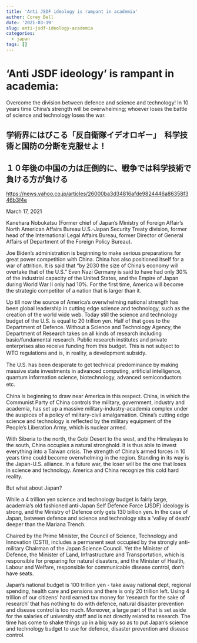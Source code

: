 ```yaml
---
title: 'Anti JSDF ideology is rampant in academia'
author: Corey Bell
date: '2021-03-19'
slug: anti-jsdf-ideology-academia
categories:
  - japan
tags: []
---
```

# ‘Anti JSDF ideology’ is rampant in academia: 
Overcome the division between defence and science and technology! 
In 10 years time China’s strength will be overwhelming; whoever loses the 
battle of science and technology loses the war.

## 学術界にはびこる「反自衛隊イデオロギー」　科学技術と国防の分断を克服せよ！　
## １０年後の中国の力は圧倒的に、戦争では科学技術で負ける方が負ける
https://news.yahoo.co.jp/articles/26000ba3d34816afde9824446a86358f346b3f4e  

March 17, 2021

Kanehara Nobukatsu (Former chief of Japan’s Ministry of Foreign Affair’s North American Affairs 
Bureau  U.S.-Japan Security Treaty division, former head of the International Legal Affairs Bureau, 
former Director of General Affairs of Department of the Foreign Policy Bureau).

Joe Biden’s administration is beginning to make serious preparations for great power competition with 
China. China has also positioned itself for a war of attrition.  It is said that “by 2030 the size of 
China’s economy will overtake that of the U.S.” Even Nazi Germany is said to have had only 30% of the 
industrial capacity of the United States, and the Empire of Japan during World War II only had 10%. For 
the first time, America will become the strategic competitor of a nation that is larger than it.

Up till now the source of America’s overwhelming national strength has been global leadership in 
cutting edge science and technology, such as the creation of the world wide web. Today still the 
science and technology budget of the U.S. is equal to 20 trillion yen. Half of that goes to the 
Department of Defence. Without a Science and Technology Agency, the Department of Research takes on all 
kinds of research including basic/fundamental research.  Public research institutes and private 
enterprises also receive funding from this budget. This is not subject to WTO regulations and is, in 
reality, a development subsidy.  　

The U.S. has been desperate to get technical predominance by making massive state investments in 
advanced computing, artificial intelligence, quantum information science, biotechnology, advanced 
semiconductors etc.     　

China is beginning to draw near America in this respect. China, in which the Communist Party of China 
controls the military, government, industry and academia, has set up a massive military-industry-academia complex under the auspices of a policy of military-civil amalgamation. 
China’s cutting edge science and technology is reflected by the military equipment of the 
People’s Liberation Army, which is nuclear armed.

With Siberia to the north, the Gobi Desert to the west, and the Himalayas to the south, China occupies a 
natural stronghold. It is thus able to invest everything into a Taiwan crisis. The strength of China’s 
armed forces in 10 years time could become overwhelming in the region. Standing in its way is the Japan-U.S. alliance. In a future war, the loser will be the one that loses in science and technology. America and China recognize this cold hard reality.

But what about Japan?

While a 4 trillion yen science and technology budget is fairly large, academia’s old fashioned anti-Japan 
Self Defence Force (JSDF) ideology is strong, and the Ministry of Defence only gets 130 billion yen. In 
the case of Japan, between defence and science and technology sits a ‘valley of death’ deeper than the 
Mariana Trench. 

Chaired by the Prime Minister, the Council of Science, Technology and Innovation (CSTI), includes a 
permanent seat occupied by the strongly anti-military Chairman of the Japan Science Council. Yet the 
Minister of Defence, the Minister of Land, Infrastructure and Transportation, which is responsible for 
preparing for natural disasters, and the Minister of Health, Labour and Welfare, responsible for 
communicable disease control, don’t have seats.

Japan’s national budget is 100 trillion yen - take away national dept, regional spending, health care and 
pensions and there is only 20 trillion left. Using 4 trillion of our citizens’ hard earned tax money for 
‘research for the sake of research’ that has nothing to do with defence, natural disaster prevention and 
disease control is too much.  Moreover, a large part of that is set aside for the salaries of university 
staff and is not directly related to research. The time has come to shake things up in a big way so as 
to put Japan’s science and technology budget to use for defence, disaster prevention and disease control. 